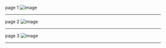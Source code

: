 page 1
![image](https://github.com/user-attachments/assets/bdfedc0c-e7d2-4dc0-b27a-3530de6fb4fe)

---
page 2
![image](https://github.com/user-attachments/assets/ce33fb0b-bc64-45ec-863e-5873267dc286)

---
page 3
![image](https://github.com/user-attachments/assets/9c05d319-a057-4e7a-b2ab-7ed0ce9eb19d)

---

